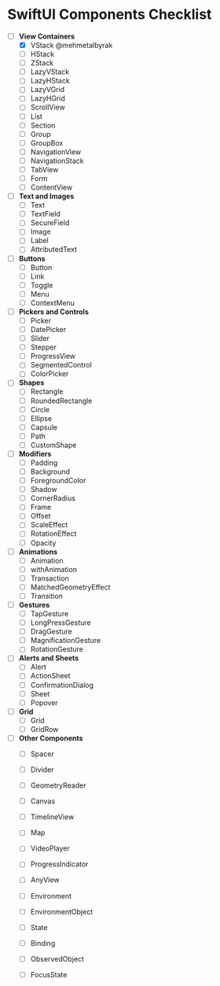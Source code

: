 # SwiftUI Components Checklist

- [ ] **View Containers**
  - [x] VStack @mehmetalbyrak
  - [ ] HStack
  - [ ] ZStack
  - [ ] LazyVStack
  - [ ] LazyHStack
  - [ ] LazyVGrid
  - [ ] LazyHGrid
  - [ ] ScrollView
  - [ ] List
  - [ ] Section
  - [ ] Group
  - [ ] GroupBox
  - [ ] NavigationView
  - [ ] NavigationStack
  - [ ] TabView
  - [ ] Form
  - [ ] ContentView

- [ ] **Text and Images**
  - [ ] Text
  - [ ] TextField
  - [ ] SecureField
  - [ ] Image
  - [ ] Label
  - [ ] AttributedText

- [ ] **Buttons**
  - [ ] Button
  - [ ] Link
  - [ ] Toggle
  - [ ] Menu
  - [ ] ContextMenu

- [ ] **Pickers and Controls**
  - [ ] Picker
  - [ ] DatePicker
  - [ ] Slider
  - [ ] Stepper
  - [ ] ProgressView
  - [ ] SegmentedControl
  - [ ] ColorPicker

- [ ] **Shapes**
  - [ ] Rectangle
  - [ ] RoundedRectangle
  - [ ] Circle
  - [ ] Ellipse
  - [ ] Capsule
  - [ ] Path
  - [ ] CustomShape

- [ ] **Modifiers**
  - [ ] Padding
  - [ ] Background
  - [ ] ForegroundColor
  - [ ] Shadow
  - [ ] CornerRadius
  - [ ] Frame
  - [ ] Offset
  - [ ] ScaleEffect
  - [ ] RotationEffect
  - [ ] Opacity

- [ ] **Animations**
  - [ ] Animation
  - [ ] withAnimation
  - [ ] Transaction
  - [ ] MatchedGeometryEffect
  - [ ] Transition

- [ ] **Gestures**
  - [ ] TapGesture
  - [ ] LongPressGesture
  - [ ] DragGesture
  - [ ] MagnificationGesture
  - [ ] RotationGesture

- [ ] **Alerts and Sheets**
  - [ ] Alert
  - [ ] ActionSheet
  - [ ] ConfirmationDialog
  - [ ] Sheet
  - [ ] Popover

- [ ] **Grid**
  - [ ] Grid
  - [ ] GridRow

- [ ] **Other Components**
  - [ ] Spacer
  - [ ] Divider
  - [ ] GeometryReader
  - [ ] Canvas
  - [ ] TimelineView
  - [ ] Map
  - [ ] VideoPlayer
  - [ ] ProgressIndicator
  - [ ] AnyView
  - [ ] Environment
  - [ ] EnvironmentObject
  - [ ] State
  - [ ] Binding
  - [ ] ObservedObject
  - [ ] FocusState
  